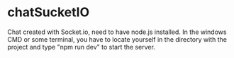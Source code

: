 # chatSucketIO
Chat created with Socket.io, need to have node.js installed.
In the windows CMD or some terminal, you have to locate yourself in the directory with the project and type "npm run dev" to start the server.
